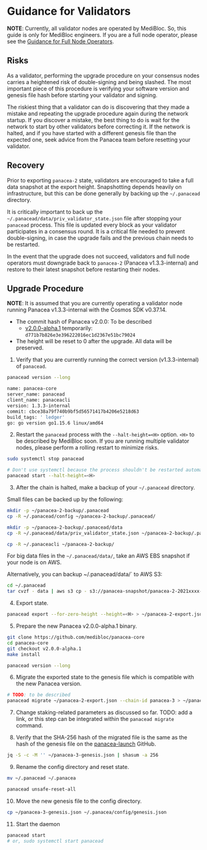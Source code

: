 # Guidance for Validators

**NOTE**:
Currently, all validator nodes are operated by MediBloc. So, this guide is only for MediBloc engineers.
If you are a full node operator, please see the [Guidance for Full Node Operators](upgrade-fullnode.md).


## Risks

As a validator, performing the upgrade procedure on your consensus nodes carries a heightened risk of double-signing and being slashed.
The most important piece of this procedure is verifying your software version and genesis file hash before starting your validator and signing.

The riskiest thing that a validator can do is discovering that they made a mistake and repeating the upgrade procedure again during the network startup.
If you discover a mistake, the best thing to do is wait for the network to start by other validators before correcting it.
If the network is halted, and if you have started with a different genesis file than the expected one,
seek advice from the Panacea team before resetting your validator.

## Recovery

Prior to exporting `panacea-2` state, validators are encouraged to take a full data snapshot at the export height.
Snapshotting depends heavily on infrastructure, but this can be done generally by backing up the `~/.panacead` directory.

It is critically important to back up the `~/.panacead/data/priv_validator_state.json` file after stopping your `panacead` process.
This file is updated every block as your validator participates in a consensus round.
It is a critical file needed to prevent double-signing, in case the upgrade fails and the previous chain needs to be restarted.

In the event that the upgrade does not succeed, validators and full node operators must downgrade back to `panacea-2` (Panacea v1.3.3-internal)
and restore to their latest snapshot before restarting their nodes.

## Upgrade Procedure

**NOTE**: It is assumed that you are currently operating a validator node running Panacea v1.3.3-internal with the Cosmos SDK v0.37.14.

- The commit hash of Panacea v2.0.0: To be described
   - [v2.0.0-alpha.1](https://github.com/medibloc/panacea-core/releases/tag/v2.0.0-alpha.1) temporarily: `d771b7b826e3e396222016ec1d2367e51bc79024`
- The height will be reset to 0 after the upgrade. All data will be preserved.

1. Verify that you are currently running the correct version (v1.3.3-internal) of `panacead`.
```bash
panacead version --long

name: panacea-core
server_name: panacead
client_name: panaceacli
version: 1.3.3-internal
commit: cbce38a79f740b9bf5d56571417b4206e5218d63
build_tags: ' ledger'
go: go version go1.15.6 linux/amd64
```

2. Restart the `panacead` process with the `--halt-height=<H>` option. `<H>` to be described by MediBloc soon.
   If you are running multiple validator nodes, please perform a rolling restart to minimize risks.
```bash
sudo systemctl stop panacead

# Don't use systemctl because the process shouldn't be restarted automatically after being halted.
panacead start --halt-height=<H> 
```

3. After the chain is halted, make a backup of your `~/.panacead` directory.

Small files can be backed up by the following:
```bash
mkdir -p ~/panacea-2-backup/.panacead
cp -R ~/.panacead/config ~/panacea-2-backup/.panacead/

mkdir -p ~/panacea-2-backup/.panacead/data
cp -R ~/.panacead/data/priv_validator_state.json ~/panacea-2-backup/.panacead/data/

cp -R ~/.panaceacli ~/panacea-2-backup/
```

For big data files in the `~/.panacead/data/`, take an AWS EBS snapshot if your node is on AWS.

Alternatively, you can backup ~/.panacead/data/` to AWS S3:
```bash
cd ~/.panacead
tar cvzf - data | aws s3 cp - s3://panacea-snapshot/panacea-2-2021xxxx-v1.3.3.tar.gz
```

4. Export state.
```bash
panacead export --for-zero-height --height=<H> > ~/panacea-2-export.json
```

5. Prepare the new Panacea v2.0.0-alpha.1 binary.
```bash
git clone https://github.com/medibloc/panacea-core
cd panacea-core
git checkout v2.0.0-alpha.1
make install

panacead version --long
```

6. Migrate the exported state to the genesis file which is compatible with the new Panacea version.
```bash
# TODO: to be described
panacead migrate ~/panacea-2-export.json --chain-id panacea-3 > ~/panacea-3-genesis.json
```

7. Change staking-related parameters as discussed so far.
   TODO: add a link, or this step can be integrated within the `panacead migrate` command.

8. Verify that the SHA-256 hash of the migrated file is the same as the hash of the genesis file
   on the [panacea-launch](https://github.com/medibloc/panacea-launch/panacea-3/genesis.json) GitHub.
```bash
jq -S -c -M '' ~/panacea-3-genesis.json | shasum -a 256
```

9. Rename the config directory and reset state.
```bash
mv ~/.panacead ~/.panacea

panacead unsafe-reset-all
```

10. Move the new genesis file to the config directory.
```bash
cp ~/panacea-3-genesis.json ~/.panacea/config/genesis.json
```

11. Start the daemon
```bash
panacead start
# or, sudo systemctl start panacead
```